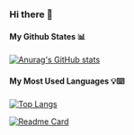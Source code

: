 ### Hi there 👋

#### My Github States 📊
[![Anurag's GitHub stats](https://github-readme-stats.vercel.app/api?username=badreddinkaztaoui&show_icons=true&theme=radical)](https://github.com/badreddinkaztaoui/github-readme-stats)

#### My Most Used Languages 💡⌨️
[![Top Langs](https://github-readme-stats.vercel.app/api/top-langs/?username=badreddinkaztaoui&layout=compact&show_icons=true&theme=radical)](https://github.com/badreddinkaztaoui/github-readme-stats)


[![Readme Card](https://github-readme-stats.vercel.app/api/pin/?username=badreddinkaztaoui)](https://github.com/badreddinkaztaoui/github-readme-stats)
